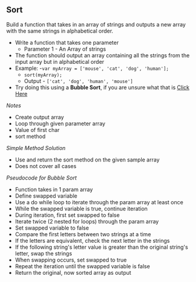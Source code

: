 ## Sort

Build a function that takes in an array of strings and outputs a new array with the same strings in alphabetical order. 

- Write a function that takes one parameter
	- Parameter 1 - An Array of strings
- The function should output an array containing all the strings from the input array but in alphabetical order
- Example:
	-`var myArray = ['mouse', 'cat', 'dog', 'human'];`
	- `sort(myArray);`
	- Output - `['cat', 'dog', 'human', 'mouse']`
- Try doing this using a **Bubble Sort**, if you are unsure what that is <a href="https://www.google.com" target="_blank">Click Here</a>

*Notes*
- Create output array
- Loop through given parameter array
- Value of first char
- sort method 

*Simple Method Solution*
- Use and return the sort method on the given sample array
- Does not cover all cases

*Pseudocode for Bubble Sort*
- Function takes in 1 param array
- Define swapped variable
- Use a do while loop to iterate through the param array at least once
- While the swapped variable is true, continue iteration
- During iteration, first set swapped to false
- Iterate twice (2 nested for loops) through the param array
- Set swapped variable to false
- Compare the first letters between two strings at a time
- If the letters are equivalent, check the next letter in the strings
- If the following string's letter value is greater than the original string's letter, swap the strings
- When swapping occurs, set swapped to true
- Repeat the iteration until the swapped variable is false
- Return the original, now sorted array as output